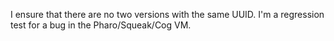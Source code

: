 I ensure that there are no two versions with the same UUID. I'm a regression test for a bug in the Pharo/Squeak/Cog VM.